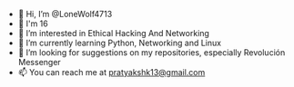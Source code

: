 - 👋 Hi, I’m @LoneWolf4713
- 🐒 I'm 16 
- 👀 I’m interested in Ethical Hacking And Networking 
- 🌱 I’m currently learning Python, Networking and Linux
- 💞️ I’m looking for suggestions on my repositories, especially Revolución Messenger
- 📫 You can reach me at pratyakshk13@gmail.com

<!---
LoneWolf4713/LoneWolf4713 is a ✨ special ✨ repository because its `README.md` (this file) appears on your GitHub profile.
You can click the Preview link to take a look at your changes.
--->
